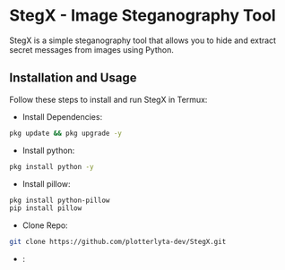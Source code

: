 # StegX - Image Steganography Tool  

StegX is a simple steganography tool that allows you to hide and extract secret messages from images using Python.  

## Installation and Usage  

Follow these steps to install and run StegX in Termux:  

- Install Dependencies:
```bash
pkg update && pkg upgrade -y
```

- Install python:
```bash
pkg install python -y
```

- Install pillow:
```bash
pkg install python-pillow 
pip install pillow
```

- Clone Repo:
```bash
git clone https://github.com/plotterlyta-dev/StegX.git
```

- :
```bash

```

